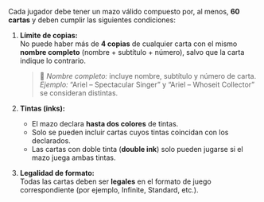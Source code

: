 Cada jugador debe tener un mazo válido compuesto por, al menos, **60 cartas** y deben cumplir las siguientes condiciones:

1. **Límite de copias:**  
   No puede haber más de **4 copias** de cualquier carta con el mismo **nombre completo** (nombre + subtítulo + número), salvo que la carta indique lo contrario.  
   > 🎴 *Nombre completo:* incluye nombre, subtítulo y número de carta.  
   > *Ejemplo:* “Ariel – Spectacular Singer” y “Ariel – Whoseit Collector” se consideran distintas.

2. **Tintas (inks):**  
   - El mazo declara **hasta dos colores** de tintas.  
   - Solo se pueden incluir cartas cuyos tintas coincidan con los declarados.  
   - Las cartas con doble tinta (**double ink**) solo pueden jugarse si el mazo juega ambas tintas.

3. **Legalidad de formato:**  
   Todas las cartas deben ser **legales** en el formato de juego correspondiente (por ejemplo, Infinite, Standard, etc.).  
